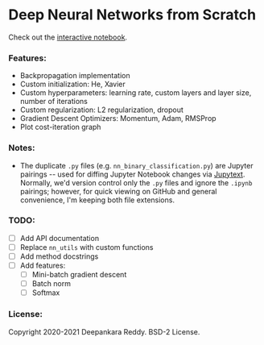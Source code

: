 # Deep Neural Networks from Scratch

Check out the [interactive notebook](https://github.com/Deesus/neural-network-from-scratch/blob/master/nn_classification.ipynb).

### Features:
- Backpropagation implementation
- Custom initialization: He, Xavier
- Custom hyperparameters: learning rate, custom layers and layer size, number of iterations
- Custom regularization: L2 regularization, dropout
- Gradient Descent Optimizers: Momentum, Adam, RMSProp
- Plot cost-iteration graph

### Notes:
- The duplicate `.py` files (e.g. `nn_binary_classification.py`) are Jupyter pairings -- used for diffing Jupyter Notebook changes via [Jupytext](https://github.com/mwouts/jupytext). Normally, we'd version control only the `.py` files and ignore the `.ipynb` pairings; however, for quick viewing on GitHub and general convenience, I'm keeping both file extensions.

### TODO:
- [ ] Add API documentation
- [ ] Replace `nn_utils` with custom functions
- [ ] Add method docstrings
- [ ] Add features:
    - [ ] Mini-batch gradient descent
    - [ ] Batch norm
    - [ ] Softmax

### License:
Copyright 2020-2021 Deepankara Reddy. BSD-2 License.
